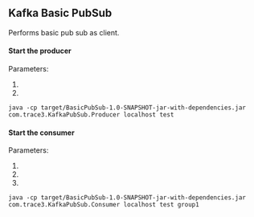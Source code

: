 ## Kafka Basic PubSub
Performs basic pub sub as client. 

#### Start the producer
Parameters:
1. <host>
1. <topic>
```$xslt
java -cp target/BasicPubSub-1.0-SNAPSHOT-jar-with-dependencies.jar com.trace3.KafkaPubSub.Producer localhost test
```

#### Start the consumer
Parameters:
1. <host>
1. <topic>
1. <group>
```$xslt
java -cp target/BasicPubSub-1.0-SNAPSHOT-jar-with-dependencies.jar com.trace3.KafkaPubSub.Consumer localhost test group1
```